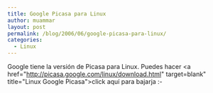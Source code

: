 ```yaml
---
title: Google Picasa para Linux
author: muammar
layout: post
permalink: /blog/2006/06/google-picasa-para-linux/
categories:
  - Linux
---
```

Google tiene la versión de Picasa para Linux. Puedes hacer <a href="http://picasa.google.com/linux/download.html" target=blank" title="Linux Google Picasa">click aqu</a>í para bajarja <img src="http://muammar.me/blog/wp-includes/images/smilies/simple-smile.png" alt=":-)" class="wp-smiley" style="height: 1em; max-height: 1em;" />